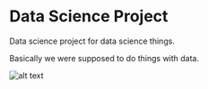 # Data Science Project
Data science project for data science things.

Basically we were supposed to do things with data. 

![alt text](http://i.imgur.com/aByrLIt.gif "Logo Title Text 1")

